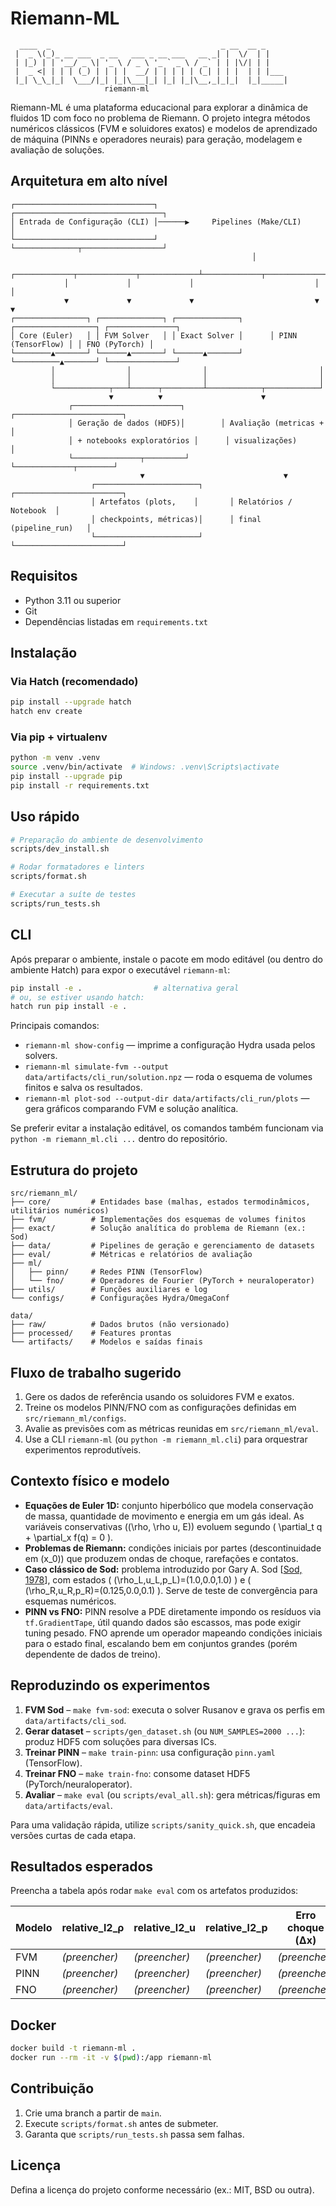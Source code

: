# Riemann-ML

```
  ____  _                                      _ __  __ _
 |  _ \(_)_ __ ___  _ __   ___ _ __ ___   __ _| |  \/  | |
 | |_) | | '__/ _ \| '_ \ / _ \ '_ ` _ \ / _` | | |\/| | |
 |  _ <| | | | (_) | | | |  __/ | | | | | (_| | | |  | | |___
 |_| \_\_|_|  \___/|_| |_|\___|_| |_| |_|\__,_|_|_|  |_|_____|
                     riemann-ml
```

Riemann-ML é uma plataforma educacional para explorar a dinâmica de fluidos 1D com foco no problema de Riemann. O projeto integra métodos numéricos clássicos (FVM e soluidores exatos) e modelos de aprendizado de máquina (PINNs e operadores neurais) para geração, modelagem e avaliação de soluções.

## Arquitetura em alto nível

```
┌───────────────────────────────┐      ┌─────────────────────────────────┐
│ Entrada de Configuração (CLI) │──────▶     Pipelines (Make/CLI)       │
└───────────────────────────────┘      └──────────────┬──────────────────┘
                                                      │
            ┌─────────────┬─────────────┬─────────────┴─────────────┬──────────────┐
            │             │             │                           │              │
            ▼             ▼             ▼                           ▼              ▼
┌────────────────┐ ┌──────────────┐ ┌──────────────┐      ┌──────────────────┐ ┌───────────────┐
│ Core (Euler)   │ │ FVM Solver   │ │ Exact Solver │      │ PINN (TensorFlow) │ │ FNO (PyTorch) │
└────────▲───────┘ └──────▲───────┘ └──────▲───────┘      └──────────▲───────┘ └───────────────┘
         │                │                │                         │
         │                │                │                         │
         └────────────┬───┴──────┬─────────┴────────────┬────────────┘
                      ▼          ▼                      ▼
             ┌────────────────────────┐        ┌────────────────────────┐
             │ Geração de dados (HDF5)│        │ Avaliação (metricas +  │
             │ + notebooks exploratórios │      │ visualizações)         │
             └───────────────┬─────────┘        └─────────────┬────────┘
                             ▼                               ▼
                  ┌───────────────────────┐       ┌────────────────────────┐
                  │ Artefatos (plots,    │       │ Relatórios / Notebook  │
                  │ checkpoints, métricas)│      │ final (pipeline_run)   │
                  └───────────────────────┘       └────────────────────────┘
```

## Requisitos

- Python 3.11 ou superior
- Git
- Dependências listadas em `requirements.txt`

## Instalação

### Via Hatch (recomendado)

```bash
pip install --upgrade hatch
hatch env create
```

### Via pip + virtualenv

```bash
python -m venv .venv
source .venv/bin/activate  # Windows: .venv\Scripts\activate
pip install --upgrade pip
pip install -r requirements.txt
```

## Uso rápido

```bash
# Preparação do ambiente de desenvolvimento
scripts/dev_install.sh

# Rodar formatadores e linters
scripts/format.sh

# Executar a suíte de testes
scripts/run_tests.sh
```

## CLI

Após preparar o ambiente, instale o pacote em modo editável (ou dentro do ambiente Hatch) para expor o executável `riemann-ml`:

```bash
pip install -e .                # alternativa geral
# ou, se estiver usando hatch:
hatch run pip install -e .
```

Principais comandos:

- `riemann-ml show-config` — imprime a configuração Hydra usada pelos solvers.
- `riemann-ml simulate-fvm --output data/artifacts/cli_run/solution.npz` — roda o esquema de volumes finitos e salva os resultados.
- `riemann-ml plot-sod --output-dir data/artifacts/cli_run/plots` — gera gráficos comparando FVM e solução analítica.

Se preferir evitar a instalação editável, os comandos também funcionam via `python -m riemann_ml.cli ...` dentro do repositório.

## Estrutura do projeto

```
src/riemann_ml/
├── core/         # Entidades base (malhas, estados termodinâmicos, utilitários numéricos)
├── fvm/          # Implementações dos esquemas de volumes finitos
├── exact/        # Solução analítica do problema de Riemann (ex.: Sod)
├── data/         # Pipelines de geração e gerenciamento de datasets
├── eval/         # Métricas e relatórios de avaliação
├── ml/
│   ├── pinn/     # Redes PINN (TensorFlow)
│   └── fno/      # Operadores de Fourier (PyTorch + neuraloperator)
├── utils/        # Funções auxiliares e log
└── configs/      # Configurações Hydra/OmegaConf

data/
├── raw/          # Dados brutos (não versionado)
├── processed/    # Features prontas
└── artifacts/    # Modelos e saídas finais
```

## Fluxo de trabalho sugerido

1. Gere os dados de referência usando os soluidores FVM e exatos.
2. Treine os modelos PINN/FNO com as configurações definidas em `src/riemann_ml/configs`.
3. Avalie as previsões com as métricas reunidas em `src/riemann_ml/eval`.
4. Use a CLI `riemann-ml` (ou `python -m riemann_ml.cli`) para orquestrar experimentos reprodutíveis.

## Contexto físico e modelo

- **Equações de Euler 1D:** conjunto hiperbólico que modela conservação de massa, quantidade de movimento e energia em um gás ideal. As variáveis conservativas \((\rho, \rho u, E)\) evoluem segundo \( \partial_t q + \partial_x f(q) = 0 \).
- **Problemas de Riemann:** condições iniciais por partes (descontinuidade em \(x_0\)) que produzem ondas de choque, rarefações e contatos.
- **Caso clássico de Sod:** problema introduzido por Gary A. Sod [[Sod, 1978](https://doi.org/10.1016/0021-9991(78)90023-2)], com estados \( (\rho_L,u_L,p_L)=(1.0,0.0,1.0) \) e \( (\rho_R,u_R,p_R)=(0.125,0.0,0.1) \). Serve de teste de convergência para esquemas numéricos.
- **PINN vs FNO:** PINN resolve a PDE diretamente impondo os resíduos via `tf.GradientTape`, útil quando dados são escassos, mas pode exigir tuning pesado. FNO aprende um operador mapeando condições iniciais para o estado final, escalando bem em conjuntos grandes (porém dependente de dados de treino).

## Reproduzindo os experimentos

1. **FVM Sod** – `make fvm-sod`: executa o solver Rusanov e grava os perfis em `data/artifacts/cli_sod`.
2. **Gerar dataset** – `scripts/gen_dataset.sh` (ou `NUM_SAMPLES=2000 ...`): produz HDF5 com soluções para diversas ICs.
3. **Treinar PINN** – `make train-pinn`: usa configuração `pinn.yaml` (TensorFlow).
4. **Treinar FNO** – `make train-fno`: consome dataset HDF5 (PyTorch/neuraloperator).
5. **Avaliar** – `make eval` (ou `scripts/eval_all.sh`): gera métricas/figuras em `data/artifacts/eval`.

Para uma validação rápida, utilize `scripts/sanity_quick.sh`, que encadeia versões curtas de cada etapa.

## Resultados esperados

Preencha a tabela após rodar `make eval` com os artefatos produzidos:

| Modelo | relative_l2_ρ | relative_l2_u | relative_l2_p | Erro choque (Δx) | Erro contato |
|--------|---------------|---------------|---------------|------------------|--------------|
| FVM    | *(preencher)* | *(preencher)* | *(preencher)* | *(preencher)*     | *(preencher)*|
| PINN   | *(preencher)* | *(preencher)* | *(preencher)* | *(preencher)*     | *(preencher)*|
| FNO    | *(preencher)* | *(preencher)* | *(preencher)* | *(preencher)*     | *(preencher)*|

## Docker

```bash
docker build -t riemann-ml .
docker run --rm -it -v $(pwd):/app riemann-ml
```

## Contribuição

1. Crie uma branch a partir de `main`.
2. Execute `scripts/format.sh` antes de submeter.
3. Garanta que `scripts/run_tests.sh` passa sem falhas.

## Licença

Defina a licença do projeto conforme necessário (ex.: MIT, BSD ou outra).
